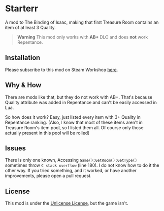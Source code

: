 # Starterr
A mod to The Binding of Isaac, making that first Treasure Room contains an item of at least 3 Quality.

> **Warning** This mod only works with **AB+** DLC and does **not** work Repentance.

## Installation
Please subscribe to this mod on Steam Workshop [here](https://steamcommunity.com/sharedfiles/filedetails/?id=3208060487).

## Why & How
There are mods like that, but they do not work with AB+. That's because Quality attribute was added in Repentance and can't be easily accessed in Lua.

So how does it work? Easy, just listed every item with 3+ Quality in Repentance ranking. (Also, I know that most of these items aren't in Treasure Room's item pool, so I listed them all. Of course only those actually present in this pool will be rolled)

## Issues
There is only one known, Accessing `Game():GetRoom():GetType()` sometimes throw `C stack overflow` (line 180). I do not know how to do it the other way. If you tried something, and it worked, or have another improvements, please open a pull request.

## License
This mod is under the [Unlicense License](LICENSE), but the game isn't.
